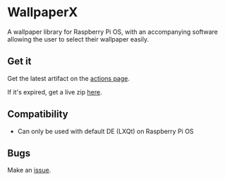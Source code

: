 # WallpaperX
A wallpaper library for Raspberry Pi OS, with an accompanying software allowing the user to select their wallpaper easily.

## Get it
Get the latest artifact on the [actions page](https://github.com/aarikpokras/rpi-wpx/actions).

If it's expired, get a live zip [here](https://github.com/aarikpokras/rpi-wpx/archive/refs/heads/master.zip).

## Compatibility
* Can only be used with default DE (LXQt) on Raspberry Pi OS

## Bugs
Make an [issue](https://github.com/aarikpokras/rpi-wpx/issues/new).
